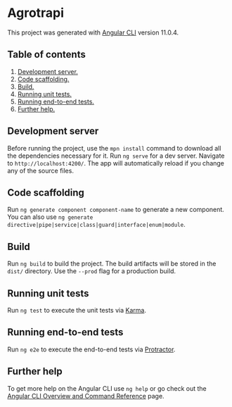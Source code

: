 # Agrotrapi

This project was generated with [Angular CLI](https://github.com/angular/angular-cli) version 11.0.4.

## Table of contents

1. [ Development server. ](#dev)
2. [ Code scaffolding. ](#code)
3. [ Build. ](#build)
4. [ Running unit tests. ](#runningunit)
5. [ Running end-to-end tests. ](#runninge2e)
6. [ Further help. ](#futher)

<a name="dev"></a>

## Development server

Before running the project, use the `mpn install` command to download all the dependencies necessary for it.
Run `ng serve` for a dev server. Navigate to `http://localhost:4200/`. The app will automatically reload if you change any of the source files.

<a name="code"></a>

## Code scaffolding

Run `ng generate component component-name` to generate a new component. You can also use `ng generate directive|pipe|service|class|guard|interface|enum|module`.

<a name="build"></a>

## Build

Run `ng build` to build the project. The build artifacts will be stored in the `dist/` directory. Use the `--prod` flag for a production build.

<a name="runningunit"></a>

## Running unit tests

Run `ng test` to execute the unit tests via [Karma](https://karma-runner.github.io).

<a name="runninge2e"></a>

## Running end-to-end tests

Run `ng e2e` to execute the end-to-end tests via [Protractor](http://www.protractortest.org/).

<a name="futher"></a>

## Further help

To get more help on the Angular CLI use `ng help` or go check out the [Angular CLI Overview and Command Reference](https://angular.io/cli) page.
